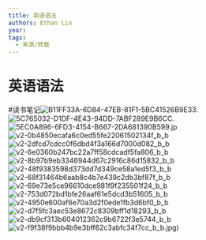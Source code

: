 ```yaml
---
title: 英语语法
authors: Ethan Lin
year:
tags:
  - 来源/转载 
---
```



# 英语语法




#读书笔记![B11FF33A-6D84-47EB-81F1-5BC41526B9E3](B11FF33A-6D84-47EB-81F1-5BC41526B9E3.jpeg)3.![5C765032-D1DF-4E43-94DD-7ABF289E9B6C](5C765032-D1DF-4E43-94DD-7ABF289E9B6C.jpeg)C.![5EC0A896-6FD3-4154-B667-2DA681390B59](5EC0A896-6FD3-4154-B667-2DA681390B59.jpeg)9.jp![v2-0b4850ecafa6c0ed55fe22061502134f_b](v2-0b4850ecafa6c0ed55fe22061502134f_b.jpg)_b![v2-2dfcd7cdcc0f6dbd4f3a166d7000d082_b](v2-2dfcd7cdcc0f6dbd4f3a166d7000d082_b.jpg)_b![v2-6e0360b247bc22a7ff58cdcadf5fa806_b](v2-6e0360b247bc22a7ff58cdcadf5fa806_b.jpg)_b![v2-8b97b9eb3346944d67c2916c86d15832_b](v2-8b97b9eb3346944d67c2916c86d15832_b.jpg)_b![v2-48f9383598d373dd7d349ce58a1ed5f3_b](v2-48f9383598d373dd7d349ce58a1ed5f3_b.jpg)_b![v2-68f31464b6aab8c4b7e439c2db3bf87f_b](v2-68f31464b6aab8c4b7e439c2db3bf87f_b.jpg)_b![v2-69e73e5ce96610dce981f9f235501f24_b](v2-69e73e5ce96610dce981f9f235501f24_b.jpg)_b![v2-753d072bd1bfe26aaf61e5dcd3b51605_b](v2-753d072bd1bfe26aaf61e5dcd3b51605_b.jpg)_b![v2-4950e600af6e70a3d2f0ede1fb3d6bf0_b](v2-4950e600af6e70a3d2f0ede1fb3d6bf0_b.jpg)_b![v2-d7f5fc3aec53e8672c8309bff1d18293_b](v2-d7f5fc3aec53e8672c8309bff1d18293_b.jpg)_b![v2-db9cf313b604012362c9b6722f3e5744_b](v2-db9cf313b604012362c9b6722f3e5744_b.jpg)_b![v2-f9f38f9bbb4b9e3bff62c3abfc34f7cc_b](v2-f9f38f9bbb4b9e3bff62c3abfc34f7cc_b.jpg)_b.jpg)